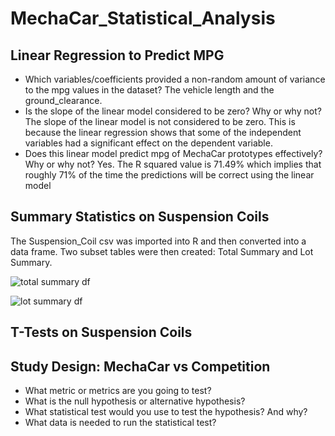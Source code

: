 # MechaCar_Statistical_Analysis

## Linear Regression to Predict MPG
- Which variables/coefficients provided a non-random amount of variance to the mpg values in the dataset?  The vehicle length and the ground_clearance. 
- Is the slope of the linear model considered to be zero? Why or why not?  The slope of the linear model is not considered to be zero. This is because the linear regression shows that some of the independent variables had a significant effect on the dependent variable.
- Does this linear model predict mpg of MechaCar prototypes effectively? Why or why not?  Yes.  The R squared value is 71.49% which implies that roughly 71% of the time the predictions will be correct using the linear model

## Summary Statistics on Suspension Coils
The Suspension_Coil csv was imported into R and then converted into a data frame.  Two subset tables were then created: Total Summary and Lot Summary.

![total summary df](https://user-images.githubusercontent.com/95188079/161436379-ed967d00-2fed-4e10-87b1-de0752caa031.png)

![lot summary df](https://user-images.githubusercontent.com/95188079/161436390-2fb32857-178e-4b28-9d6f-e9227d3f3524.png)


## T-Tests on Suspension Coils

## Study Design: MechaCar vs Competition

- What metric or metrics are you going to test?
- What is the null hypothesis or alternative hypothesis?
- What statistical test would you use to test the hypothesis? And why?
- What data is needed to run the statistical test?
